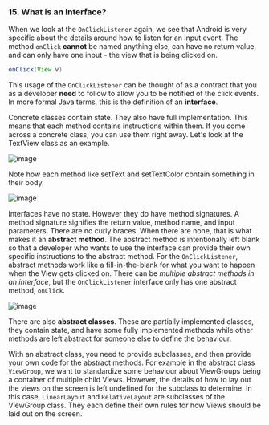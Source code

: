 ### 15. What is an **Interface**?

When we look at the `OnClickListener` again, we see that Android is very specific about the details around how to listen for an input event. 
The method `onClick` **cannot** be named anything else, can have no return value, and can only have one input - the view that is being clicked on.
```java
onClick(View v)
```

This usage of the `OnClickListener` can be thought of as a contract that you as a developer **need** to follow to allow you to be notified of the click events.
In more formal Java terms, this is the definition of an **interface**.

Concrete classes contain state. They also have full implementation. This means that each method contains instructions within them.
If you come across a concrete class, you can use them right away. 
Let's look at the TextView class as an example.

![image](https://user-images.githubusercontent.com/28266072/46627601-f7a89e80-cb08-11e8-97e6-59bd849c8bed.png)

Note how each method like setText and setTextColor contain something in their body.

![image](https://user-images.githubusercontent.com/28266072/46627596-f0819080-cb08-11e8-8780-c9b2bb5cbcd9.png)

Interfaces have no state. However they do have method signatures. A method signature signifies the return value, method name, and input parameters.
There are no curly braces. When there are none, that is what makes it an **abstract method**.
The abstract method is intentionally left blank so that a developer who wants to use the interface can provide their own specific instructions to the abstract method.
For the `OnClickListener`, abstract methods work like a fill-in-the-blank for what you want to happen when the View gets clicked on.
There can be *multiple abstract methods in an interface*, but the `OnClickListener` interface only has one abstract method, `onClick`.

![image](https://user-images.githubusercontent.com/28266072/46627551-ce880e00-cb08-11e8-865d-063a47c3ef84.png)

There are also **abstract classes**. These are partially implemented classes, they contain state, and have some fully implemented methods while other methods are left abstract for someone else to define the behaviour.

With an abstract class, you need to provide subclasses, and then provide your own code for the abstract methods. 
For example in the abstract class `ViewGroup`, we want to standardize some behaviour about ViewGroups being a container of multiple child Views. 
However, the details of how to lay out the views on the screen is left undefined for the subclass to determine. In this case, `LinearLayout` and `RelativeLayout` are subclasses of the ViewGroup class.
They each define their own rules for how Views should be laid out on the screen.  

